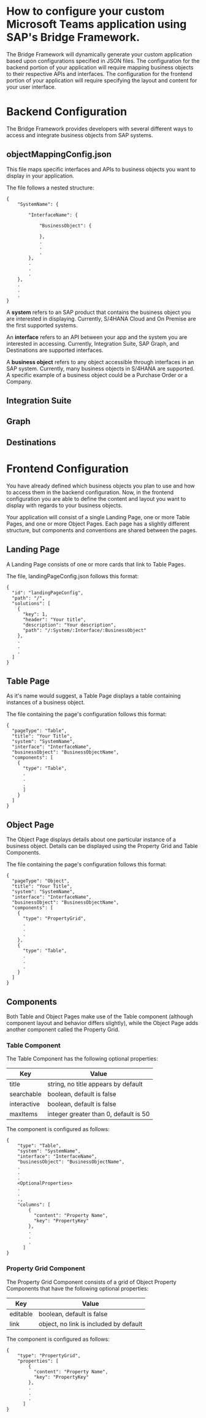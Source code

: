 # How to configure your custom Microsoft Teams application using SAP's Bridge Framework.

The Bridge Framework will dynamically generate your custom application based upon configurations specified in JSON files. The configuration for the backend portion of your application will require mapping business objects to their respective APIs and interfaces. The configuration for the frontend portion of your application will require specifying the layout and content for your user interface.

# Backend Configuration

The Bridge Framework provides developers with several different ways to access and integrate business objects from SAP systems.

## objectMappingConfig.json

This file maps specific interfaces and APIs to business objects you want to display in your application.

The file follows a nested structure:

```
{
    "SystemName": {

        "InterfaceName": {

            "BusinessObject": {

            },
            .
            .
            .
        },
        .
        .
        .
    },
    .
    .
    .
}
```

A **system** refers to an SAP product that contains the business object you are interested in displaying. Currently, S/4HANA Cloud and On Premise are the first supported systems.

An **interface** refers to an API between your app and the system you are interested in accessing. Currently, Integration Suite, SAP Graph, and Destinations are supported interfaces.

A **business object** refers to any object accessible through interfaces in an SAP system. Currently, many business objects in S/4HANA are supported. A specific example of a business object could be a Purchase Order or a Company.

## Integration Suite

## Graph

## Destinations

# Frontend Configuration

You have already defined which business objects you plan to use and how to access them in the backend configuration. Now, in the frontend configuration you are able to define the content and layout you want to display with regards to your business objects.

Your application will consist of a single Landing Page, one or more Table Pages, and one or more Object Pages. Each page has a slightly different structure, but components and conventions are shared between the pages.

## Landing Page

A Landing Page consists of one or more cards that link to Table Pages.

The file, landingPageConfig.json follows this format:

```
{
  "id": "landingPageConfig",
  "path": "/",
  "solutions": [
    {
      "key": 1,
      "header": "Your title",
      "description": "Your description",
      "path": "/:System/:Interface/:BusinessObject"
    },
    .
    .
    .
  ]
}
```

## Table Page

As it's name would suggest, a Table Page displays a table containing instances of a business object.

The file containing the page's configuration follows this format:

```
{
  "pageType": "Table",
  "title": "Your Title",
  "system": "SystemName",
  "interface": "InterfaceName",
  "businessObject": "BusinessObjectName",
  "components": [
    {
      "type": "Table",
      .
      .
      .
      ]
    }
  ]
}
```

## Object Page

The Object Page displays details about one particular instance of a business object. Details can be displayed using the Property Grid and Table Components.

The file containing the page's configuration follows this format:

```
{
  "pageType": "Object",
  "title": "Your Title",
  "system": "SystemName",
  "interface": "InterfaceName",
  "businessObject": "BusinessObjectName",
  "components": [
    {
      "type": "PropertyGrid",
      .
      .
      .
    },
    {
      "type": "Table",
      .
      .
      .
    }
  ]
}
```

## Components

Both Table and Object Pages make use of the Table component (although component layout and behavior differs slightly), while the Object Page adds another component called the Property Grid.

### Table Component

The Table Component has the following optional properties:

| Key         | Value                                 |
| ----------- | ------------------------------------- |
| title       | string, no title appears by default   |
| searchable  | boolean, default is false             |
| interactive | boolean, default is false             |
| maxItems    | integer greater than 0, default is 50 |

The component is configured as follows:

```
{
    "type": "Table",
    "system": "SystemName",
    "interface": "InterfaceName",
    "businessObject": "BusinessObjectName",
    .
    .
    .
    <OptionalProperties>
    .
    .
    .,
    "columns": [
        {
          "content": "Property Name",
          "key": "PropertyKey"
        },
        .
        .
        .
      ]
}
```

### Property Grid Component

The Property Grid Component consists of a grid of Object Property Components that have the following optional properties:

| Key      | Value                                  |
| -------- | -------------------------------------- |
| editable | boolean, default is false              |
| link     | object, no link is included by default |

The component is configured as follows:

```
{
    "type": "PropertyGrid",
    "properties": [
        {
          "content": "Property Name",
          "key": "PropertyKey"
        },
        .
        .
        .
      ]
}
```
